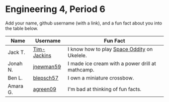 # Engineering 4, Period 6

Add your name, github username (with a link), and a fun fact about you into the table below.

Name | Username | Fun Fact
--- | --- | ---
Jack T. | [Tim-Jackins](https://github.com/Tim-Jackins) | I know how to play [Space Oddity](https://www.youtube.com/watch?v=iYYRH4apXDo) on Ukelele.
Jonah N. | [jnewman59](https://github.com/jnewman59) | I made ice cream with a power drill at mathcamp.
Ben L. | [blepsch57](https://github.com/blepsch57) | I own a miniature crossbow.
Amara G. | [agreen09](https://github.com/agreen09) | I'm bad at thinking of fun facts.

